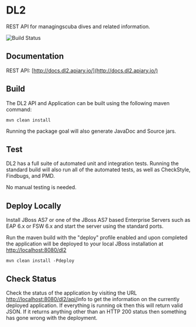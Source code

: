 # DL2 #
REST API for managingscuba dives and related information.

![Build Status](https://travis-ci.org/bsaunder/dl2.svg?branch=master)

## Documentation ##
REST API: [http://docs.dl2.apiary.io/](http://docs.dl2.apiary.io/)

## Build ##
The DL2 API and Application can be built using the following maven command:

    mvn clean install

Running the package goal will also generate JavaDoc and Source jars.

## Test ##
DL2 has a full suite of automated unit and integration tests. Running the standard build will also run all of the automated tests, as well as CheckStyle, Findbugs, and PMD.

No manual testing is needed.

## Deploy Locally ##
Install JBoss AS7 or one of the JBoss AS7 based Enterprise Servers such as EAP 6.x or FSW 6.x and start the server using the standard ports.

Run the maven build with the "deploy" profile enabled and upon completed the application will be deployed to your local JBoss installation at [http://localhost:8080/dl2](http://localhost:8080/dl2)

    mvn clean install -Pdeploy

## Check Status ##
Check the status of the application by visiting the URL [http://localhost:8080/dl2/api/](http://localhost:8080/dl2/api/)info to get the information on the currently deployed application. If everything is running ok then this will return valid JSON. If it returns anything other than an HTTP 200 status then something has gone wrong with the deployment.



